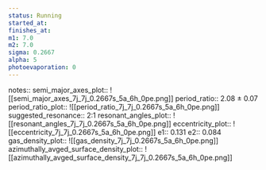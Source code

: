 ```yaml
---
status: Running
started_at:
finishes_at:
m1: 7.0
m2: 7.0
sigma: 0.2667
alpha: 5
photoevaporation: 0
---
```


notes::
semi_major_axes_plot:: ![[semi_major_axes_7j_7j_0.2667s_5a_6h_0pe.png]]
period_ratio:: 2.08 ± 0.07
period_ratio_plot:: ![[period_ratio_7j_7j_0.2667s_5a_6h_0pe.png]]
suggested_resonance:: 2:1
resonant_angles_plot:: ![[resonant_angles_7j_7j_0.2667s_5a_6h_0pe.png]]
eccentricity_plot:: ![[eccentricity_7j_7j_0.2667s_5a_6h_0pe.png]]
e1:: 0.131
e2:: 0.084
gas_density_plot:: ![[gas_density_7j_7j_0.2667s_5a_6h_0pe.png]]
azimuthally_avged_surface_density_plot:: ![[azimuthally_avged_surface_density_7j_7j_0.2667s_5a_6h_0pe.png]]
